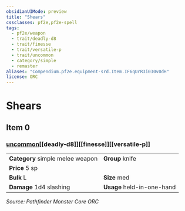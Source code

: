 ```yaml
---
obsidianUIMode: preview
title: "Shears"
cssclasses: pf2e,pf2e-spell
tags:
  - pf2e/weapon
  - trait/deadly-d8
  - trait/finesse
  - trait/versatile-p
  - trait/uncommon
  - category/simple
  - remaster
aliases: "Compendium.pf2e.equipment-srd.Item.IF6qUrR3i030v0dH"
license: ORC
---
```

# Shears
## Item 0
### [uncommon](uncommon.md "Uncommon Rarity Trait")[[deadly-d8]][[finesse]][[versatile-p]]

|  |  |
| -- | -- |
| **Category** simple melee weapon | **Group** knife |
| **Price** 5 sp |  |
| **Bulk** L | **Size** med |
| **Damage** 1d4 slashing  | **Usage** held-in-one-hand |





*Source: Pathfinder Monster Core*
*ORC*